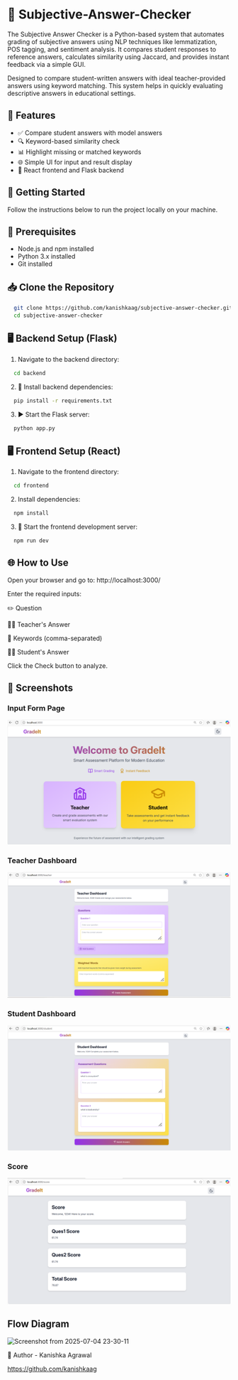 # 🧠 Subjective-Answer-Checker

The Subjective Answer Checker is a Python-based system that automates grading of subjective answers using NLP techniques like lemmatization, POS tagging, and sentiment analysis. It compares student responses to reference answers, calculates similarity using Jaccard, and provides instant feedback via a simple GUI.

Designed to compare student-written answers with ideal teacher-provided answers using keyword matching. This system helps in quickly evaluating descriptive answers in educational settings.

## 🌟 Features

- ✅ Compare student answers with model answers
- 🔍 Keyword-based similarity check
- 📊 Highlight missing or matched keywords
- 🌐 Simple UI for input and result display
- 🧩 React frontend and Flask backend

## 🚀 Getting Started
Follow the instructions below to run the project locally on your machine.

## 🔧 Prerequisites
- Node.js and npm installed
- Python 3.x installed
- Git installed

## 📥 Clone the Repository

```bash
  git clone https://github.com/kanishkaag/subjective-answer-checker.git
  cd subjective-answer-checker
```

## 🖥️ Backend Setup (Flask)
1. Navigate to the backend directory:
```bash
  cd backend
```
2. 🧪 Install backend dependencies:
```bash
  pip install -r requirements.txt
```

3. ▶️ Start the Flask server:
```python
  python app.py
```

## 🖥️ Frontend Setup (React)
1. Navigate to the frontend directory:
```bash
  cd frontend
```

2. Install dependencies:
```bash
  npm install
```

3. 🚀 Start the frontend development server:
```bash
  npm run dev
```


## 🌐 How to Use
Open your browser and go to: http://localhost:3000/

Enter the required inputs:

✏️ Question

👩‍🏫 Teacher's Answer

🧠 Keywords (comma-separated)

👨‍🎓 Student's Answer

Click the Check button to analyze.

## 📸 Screenshots

###  Input Form Page
![Input Form](./images/screenshot1.png)

###  Teacher Dashboard
![Teacher Dasboard](./images/screenshot2.png)

###  Student Dashboard
![Student Dashboard](./images/screenshot3.png)

###  Score
![Score](./images/screenshot4.png)

## Flow Diagram
![Screenshot from 2025-07-04 23-30-11](https://github.com/user-attachments/assets/6ced05c5-7eb9-4615-84e2-a033f4dedda5)


🙋 Author - 
Kanishka Agrawal

https://github.com/kanishkaag
